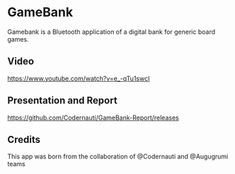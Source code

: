 # GameBank
Gamebank is a Bluetooth application of a digital bank for generic board games.

## Video
https://www.youtube.com/watch?v=e_-qTu1swcI

## Presentation and Report
https://github.com/Codernauti/GameBank-Report/releases

## Credits
This app was born from the collaboration of @Codernauti and @Augugrumi teams


